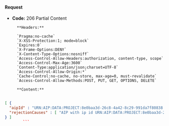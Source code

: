 #### Request

* **Code:** 206 Partial Content

        **Headers:**

        `Pragma:no-cache`
        `X-XSS-Protection:1; mode=block`
        `Expires:0`
        `X-Frame-Options:DENY`
        `X-Content-Type-Options:nosniff`
        `Access-Control-Allow-Headers:authorization, content-type, scope`
        `Access-Control-Max-Age:3600`
        `Content-Type:application/json;charset=UTF-8`
        `Access-Control-Allow-Origin:*`
        `Cache-Control:no-cache, no-store, max-age=0, must-revalidate`
        `Access-Control-Allow-Methods:POST, PUT, GET, OPTIONS, DELETE`

        **Content:**

```json
    
[ {
  "aipId" : "URN:AIP:DATA:PROJECT:8e0baa3d-26c8-4a42-8c29-991da7f80838:V1",
  "rejectionCauses" : [ "AIP with ip id URN:AIP:DATA:PROJECT:8e0baa3d-26c8-4a42-8c29-991da7f80838:V1 already exists." ]
} ]
        ```

